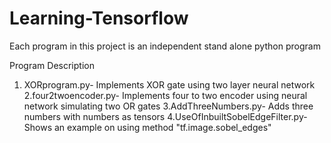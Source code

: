 # Learning-Tensorflow

Each program in this project is an independent stand alone python program

Program Description

1. XORprogram.py- Implements XOR gate using two layer neural network
2.four2twoencoder.py- Implements four to two encoder using neural network simulating two OR gates
3.AddThreeNumbers.py- Adds three numbers with numbers as tensors
4.UseOfInbuiltSobelEdgeFilter.py- Shows an example on using method  "tf.image.sobel_edges"
